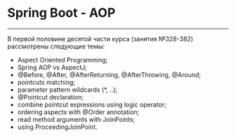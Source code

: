 # Spring Boot - AOP
---
В первой половине десятой части курса (занятия №328-382) рассмотрены следующие темы:
- Aspect Oriented Programming;
- Spring AOP vs AspectJ;
- @Before, @After, @AfterReturning, @AfterThrowing, @Around;
- pointcuts matching;
- parameter pattern wildcards (*, ..);
- @Pointcut declaration;
- combine pointcut expressions using logic operator;
- ordering aspects with @Order annotation;
- read method arguments with JoinPoints;
- using ProceedingJoinPoint.
